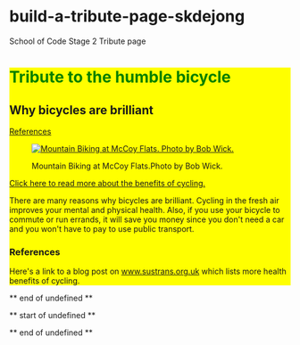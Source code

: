 # build-a-tribute-page-skdejong
School of Code Stage 2 Tribute page
<!DOCTYPE html>
<link rel="stylesheet" href="styles.css">
<html>
  <head>
    <meta charset="utf-8">
    <title id="title">Tribute to the humble bicycle</title>
  </head>
  <body>
    <div>
      <main id="main"> 
        <h1 style="color: green;">Tribute to the humble bicycle</h1>
        <h2 id="tribute-info">Why bicycles are brilliant</h2>
        <a href="#References-header">References</a><p></p>
        <div>
          <figure id="img-div">
          <a href="#"><img id="image" class="smaller-image" src="//live.staticflickr.com/755/33380932126_8c2ddd16de_h.jpg" alt="Mountain Biking at McCoy Flats. Photo by Bob Wick."/></a>
          <p><figcaption id="img-caption">Mountain Biking at McCoy Flats.Photo by Bob Wick.</figcaption></p>
          </figure>
        </div>
        <div>
        <p></p>
        <p></p>
        <a href="https://health.clevelandclinic.org/benefits-of-cycling/" target="_blank">Click here to read more about the benefits of cycling.</a>
        <p id="tribute-info">There are many reasons why bicycles are brilliant. Cycling in the fresh air improves your mental and physical health. Also, if you use your bicycle to commute or run errands, it will save you money since you don't need a car and you won't have to pay to use public transport.</p>
        </div>
        <h3 id="References-header">References</h3>
        <p>Here's a link to a blog post on <a id="tribute-link" target="_blank" href="https://www.sustrans.org.uk/our-blog/get-active/2019/everyday-walking-and-cycling/health-benefits-of-cycling-and-walking">www.sustrans.org.uk</a> which lists more health benefits of cycling.</p>
      </main>
    </body>
</html>

** end of undefined **

** start of undefined **

<style>
  .smaller-image {
    max-width: 100%;
    height: auto;
  }
  #main {
  background-color: yellow;
}
  #image {
    max-width: 100%;
    height: auto;
  }
  img {
    display: block;
  }
</style>

** end of undefined **

